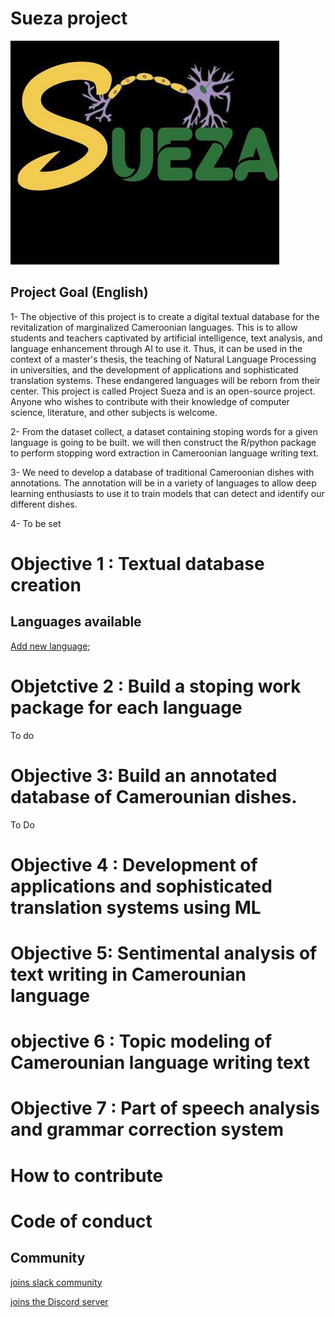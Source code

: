 # Sueza project
![fg](https://github.com/B23579/Sueza_project/blob/main/sueza.jpg)

## Project Goal (English)

1- The objective of this project is to create a digital textual database for the revitalization of marginalized Cameroonian languages. This is to allow students and teachers captivated by artificial intelligence, text analysis, and language enhancement through AI to use it. Thus, it can be used in the context of a master's thesis, the teaching of Natural Language Processing in universities, and the development of applications and sophisticated translation systems. These endangered languages will be reborn from their center. This project is called Project Sueza and is an open-source project. Anyone who wishes to contribute with their knowledge of computer science, literature, and other subjects is welcome. 

2- From the dataset collect, a dataset containing stoping words for a given language is going to be built. we will then construct the R/python package to perform stopping word extraction in Cameroonian language writing text. 

3- We need to develop a database of traditional Cameroonian dishes with annotations. The annotation will be in a variety of languages to allow deep learning enthusiasts to use it to train models that can detect and identify our different dishes. 

4- To be set

# Objective 1 : Textual database creation
  ## Languages available
  [Add new language]();
 
 # Objetctive 2 : Build a stoping work package for each language
  To do 
  
 # Objective 3: Build an annotated database of Camerounian dishes.  
   To Do
  # Objective 4 : Development of applications and sophisticated translation systems using ML
  
  # Objective 5: Sentimental analysis of text writing in Camerounian language
  
  # objective 6 : Topic modeling of Camerounian language writing text
  
  # Objective 7 : Part of speech analysis and grammar correction system
  
 # How to contribute 
 
  # Code of conduct
  


## Community


[joins slack community](https://join.slack.com/t/suezaproject/shared_invite/zt-16inb8g5x-zlloXg1tMc6OyuCkIh6WHQ)


[joins the Discord server](https://discord.gg/dkybZNCD)
